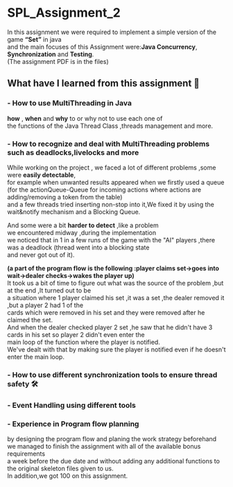# SPL_Assignment_2  
In this assignment we were required to implement a simple version of the game **“Set”** in java    
and the main focuses of this Assignment were:**Java Concurrency**, **Synchronization** and **Testing**.  
(The assignment PDF is in the files)   

## What have I learned from this assignment 🤔    

### - How to use MultiThreading in Java     
  
 **how** , **when** and **why** to or why not to use each one of   
 the functions of the Java Thread Class ,threads management and more.   
   
### - How to recognize and deal with MultiThreading problems such as deadlocks,livelocks and more   
  
While working on the project , we faced a lot of different problems ,some were **easily detectable**,      
for example when unwanted results appeared when we firstly used a queue   
(for the actionQueue-Queue for incoming actions where actions are adding/removing a token from the table)   
and a few threads tried inserting non-stop into it,We fixed it by using the wait&notify mechanism and a Blocking Queue.

And some were a bit **harder to detect** ,like a problem     
we encountered midway ,during the implementation          
we noticed that in 1 in a few runs of the game with the "AI" players ,there was a deadlock (thread went into a blocking state       
and never got out of it).  
   
 **(a part of the program flow is the following :player claims set->goes into wait->dealer checks->wakes the player up)**         
It took us a bit of time to figure out what was the source of the problem ,but at the end ,It turned out to be    
a situation where 1 player claimed his set ,it was a set ,the dealer removed it ,but a player 2 had 1 of the   
cards which were removed in his set and they were removed after he claimed the set.    
And when the dealer checked player 2 set ,he saw that he didn't have 3 cards in his set so player 2 didn't even enter the    
main loop of the function where the player is notified.  
We've dealt with that by making sure the player is notified even if he  doesn't enter the main loop.
  
### - How to use different synchronization tools to ensure thread safety 🛠️           
### - Event Handling using different tools     
    
### - Experience in Program flow planning     
by designing the program flow and planing the work strategy beforehand         
we managed to finish the assignment with all of the available bonus requirements    
a week before the due date and without adding any additional functions to the original skeleton files given to us.  
In addition,we got 100 on this assignment.          
